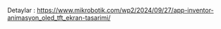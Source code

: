 Detaylar : https://www.mikrobotik.com/wp2/2024/09/27/app-inventor-animasyon_oled_tft_ekran-tasarimi/


